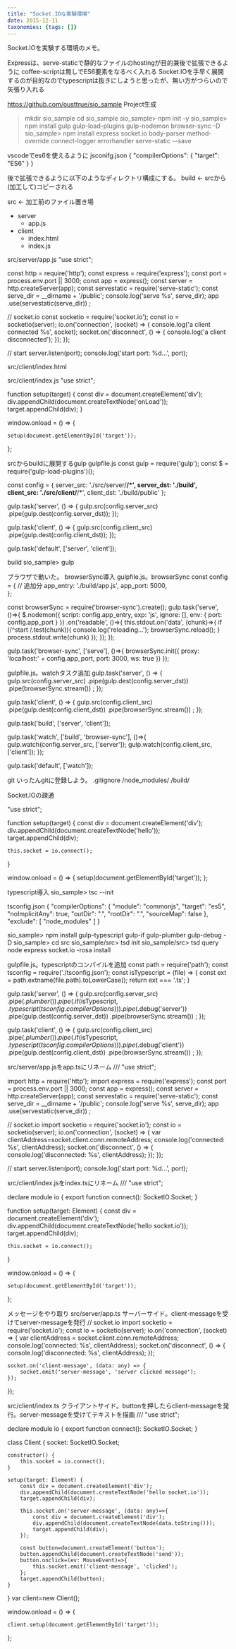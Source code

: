 ```yaml
---
title: "Socket.IOな実験環境"
date: 2015-12-11
taxonomies: {tags: []}
---
```


Socket.IOを実験する環境のメモ。

Expressは、serve-staticで静的なファイルのhostingが目的兼後で拡張できるように
coffee-scriptは無しでES6要素をなるべく入れる
Socket.IOを手早く展開するのが目的なのでtypescriptは抜きにしようと思ったが、無い方がつらいので矢張り入れる

https://github.com/ousttrue/sio_sample
Project生成
> mkdir sio_sample
> cd sio_sample
sio_sample> npm init -y
sio_sample> npm install gulp gulp-load-plugins gulp-nodemon browser-sync -D
sio_sample> npm install express socket.io body-parser method-override connect-logger errorhandler serve-static --save

vscodeでes6を使えるように
jsconifg.json
{
    "compilerOptions": {
        "target": "ES6"
    }
}

後で拡張できるように以下のようなディレクトリ構成にする。
build <- srcから(加工して)コピーされる

src <- 加工前のファイル置き場
  + server
    + app.js
  + client
    + index.html
    + index.js

src/server/app.js
"use strict";

const http = require('http');
const express = require('express');
const port = process.env.port || 3000;
const app = express();
const server = http.createServer(app);
const servestatic = require('serve-static');
const serve_dir = __dirname + '/public';
console.log('serve %s', serve_dir);
app
    .use(servestatic(serve_dir))
;

// socket.io
const socketio = require('socket.io');
const io = socketio(server);
io.on('connection', (socket) => {
    console.log('a client connected %s', socket);
    socket.on('disconnect', () => {
        console.log('a client disconnected');
    });
});

// start
server.listen(port);
console.log('start port: %d...', port);

src/client/index.html
<!DOCTYPE html>
<html lang="en">
<head>
    <meta charset="UTF-8">
    <title>Document</title>
    <script src="index.js"></script>
</head>
<body>
    <div id="target"></div>
</body>
</html>

src/client/index.js
"use strict";

function setup(target) {
    const div = document.createElement('div');
    div.appendChild(document.createTextNode('onLoad'));
    target.appendChild(div);
}

window.onload = () => {

    setup(document.getElementById('target'));

};

srcからbuildに展開するgulp
gulpfile.js
const gulp = require('gulp');
const $ = require('gulp-load-plugins')();

const config = {
    server_src: './src/server/**/*',
    server_dst: './build',
    client_src: './src/client/**/*',
    client_dst: './build/public'
};

gulp.task('server', () => {
    gulp.src(config.server_src)
        .pipe(gulp.dest(config.server_dst));
});

gulp.task('client', () => {
    gulp.src(config.client_src)
        .pipe(gulp.dest(config.client_dst));
});

gulp.task('default', ['server', 'client']);

build
sio_sample> gulp

ブラウザで動いた。
browserSync導入
gulpfile.js。browserSync
const config = { // 追加分
    app_entry: './build/app.js',
    app_port: 5000,    
};

const browserSync = require('browser-sync').create();
gulp.task('serve', ()=>{
    $.nodemon({
        script: config.app_entry,
        exp: 'js',
        ignore: [],
        env: {
            port: config.app_port
        }
    })
    .on('readable', ()=>{
        this.stdout.on('data', (chunk)=>{
            if (/^start /.test(chunk)){
                console.log('reloading...');
                browserSync.reload();
            }
            process.stdout.write(chunk)
        });
    });
});

gulp.task('browser-sync', ['serve'], ()=>{
    browserSync.init({
        proxy: 'localhost:' + config.app_port,
        port: 3000,
        ws: true
    })
});

gulpfile.js。watchタスク追加
gulp.task('server', () => {
    gulp.src(config.server_src)
        .pipe(gulp.dest(config.server_dst))
        .pipe(browserSync.stream())
        ;
});

gulp.task('client', () => {
    gulp.src(config.client_src)
        .pipe(gulp.dest(config.client_dst))
        .pipe(browserSync.stream())
        ;
});

gulp.task('build', ['server', 'client']);

gulp.task('watch', ['build', 'browser-sync'], ()=>{
    gulp.watch(config.server_src, ['server']);
    gulp.watch(config.client_src, ['client']);
});

gulp.task('default', ['watch']);

git
いったんgitに登録しよう。
.gitignore
/node_modules/
/build/

Socket.IOの疎通
<!DOCTYPE html>
<html lang="en">
<head>
    <meta charset="UTF-8">
    <title>Document</title>
    <script type="text/javascript" src="/socket.io/socket.io.js"></script>    
    <script src="index.js"></script>
</head>
<body>
    <div id="target"></div>
</body>
</html>

"use strict";

function setup(target) {
    const div = document.createElement('div');
    div.appendChild(document.createTextNode('hello'));
    target.appendChild(div);
    
    this.socket = io.connect();
}

window.onload = () => {
    setup(document.getElementById('target'));
};

typescript導入
sio_sample> tsc --init

tsconfig.json
{
    "compilerOptions": {
        "module": "commonjs",
        "target": "es5",
        "noImplicitAny": true,
        "outDir": ".",
        "rootDir": ".",
        "sourceMap": false
    },
    "exclude": [
        "node_modules"
    ]
}

sio_sample> npm install gulp-typescript gulp-if gulp-plumber gulp-debug -D
sio_sample> cd src
sio_sample/src> tsd init
sio_sample/src> tsd query node express socket.io -rosa install

gulpfile.js。typescriptのコンパイルを追加
const path = require('path');
const tsconfig = require('./tsconfig.json');
const isTypescript = (file) => {
    const ext = path.extname(file.path).toLowerCase();
    return ext === '.ts';
}

gulp.task('server', () => {
    gulp.src(config.server_src)
        .pipe($.plumber())
        .pipe($.if(isTypescript, $.typescript(tsconfig.compilerOptions)))
        .pipe($.debug('server'))
        .pipe(gulp.dest(config.server_dst))
        .pipe(browserSync.stream())
    ;
});

gulp.task('client', () => {
    gulp.src(config.client_src)
        .pipe($.plumber())
        .pipe($.if(isTypescript, $.typescript(tsconfig.compilerOptions)))
        .pipe($.debug('client'))
        .pipe(gulp.dest(config.client_dst))
        .pipe(browserSync.stream())
    ;
});

src/server/app.jsをapp.tsにリネーム
/// <reference path="../typings/tsd.d.ts" />
"use strict";

import http = require('http');
import express = require('express');
const port = process.env.port || 3000;
const app = express();
const server = http.createServer(app);
const servestatic = require('serve-static');
const serve_dir = __dirname + '/public';
console.log('serve %s', serve_dir);
app
    .use(servestatic(serve_dir))
;

// socket.io
import socketio = require('socket.io');
const io = socketio(server);
io.on('connection', (socket) => {
    var clientAddress=socket.client.conn.remoteAddress;
    console.log('connected: %s', clientAddress);
    socket.on('disconnect', () => {
        console.log('disconnected: %s', clientAddress);
    });
});

// start
server.listen(port);
console.log('start port: %d...', port);

src/client/index.jsをindex.tsにリネーム
/// <reference path="../typings/tsd.d.ts" />
"use strict";

declare module io {
    export function connect(): SocketIO.Socket;
}

function setup(target: Element) {
    const div = document.createElement('div');
    div.appendChild(document.createTextNode('hello socket.io'));
    target.appendChild(div);
    
    this.socket = io.connect();
}

window.onload = () => {

    setup(document.getElementById('target'));

};

メッセージをやり取り
src/server/app.ts サーバーサイド。client-messageを受けてserver-messageを発行
// socket.io
import socketio = require('socket.io');
const io = socketio(server);
io.on('connection', (socket) => {
    var clientAddress = socket.client.conn.remoteAddress;
    console.log('connected: %s', clientAddress);
    socket.on('disconnect', () => {
        console.log('disconnected: %s', clientAddress);
    });

    socket.on('client-message', (data: any) => {
        socket.emit('server-message', 'server clicked message');
    });
});

src/client/index.ts クライアントサイド。buttonを押したらclient-messageを発行。server-messageを受けてテキストを描画
/// <reference path="../typings/tsd.d.ts" />
"use strict";

declare module io {
    export function connect(): SocketIO.Socket;
}

class Client {
    socket: SocketIO.Socket;

    constructor() {
        this.socket = io.connect();
    }

    setup(target: Element) {
        const div = document.createElement('div');
        div.appendChild(document.createTextNode('hello socket.io'));
        target.appendChild(div);
        
        this.socket.on('server-message', (data: any)=>{
            const div = document.createElement('div');
            div.appendChild(document.createTextNode(data.toString()));
            target.appendChild(div);
        });
        
        const button=document.createElement('button');
        button.appendChild(document.createTextNode('send'));
        button.onclick=(ev: MouseEvent)=>{
            this.socket.emit('client-message', 'clicked');
        };
        target.appendChild(button);
    }
}
var client=new Client();

window.onload = () => {

    client.setup(document.getElementById('target'));

};

